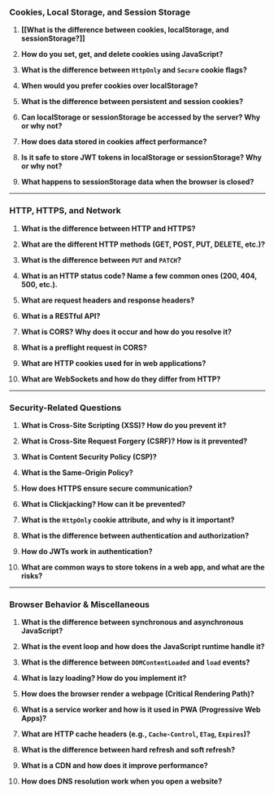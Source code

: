 ###  **Cookies, Local Storage, and Session Storage**

1. **[[What is the difference between cookies, localStorage, and sessionStorage?]]**

2. **How do you set, get, and delete cookies using JavaScript?**

3. **What is the difference between `HttpOnly` and `Secure` cookie flags?**

4. **When would you prefer cookies over localStorage?**

5. **What is the difference between persistent and session cookies?**

6. **Can localStorage or sessionStorage be accessed by the server? Why or why not?**

7. **How does data stored in cookies affect performance?**

8. **Is it safe to store JWT tokens in localStorage or sessionStorage? Why or why not?**

9. **What happens to sessionStorage data when the browser is closed?**


---

###  **HTTP, HTTPS, and Network**

1. **What is the difference between HTTP and HTTPS?**

2. **What are the different HTTP methods (GET, POST, PUT, DELETE, etc.)?**

3. **What is the difference between `PUT` and `PATCH`?**

4. **What is an HTTP status code? Name a few common ones (200, 404, 500, etc.).**

5. **What are request headers and response headers?**

6. **What is a RESTful API?**

7. **What is CORS? Why does it occur and how do you resolve it?**

8. **What is a preflight request in CORS?**

9. **What are HTTP cookies used for in web applications?**

10. **What are WebSockets and how do they differ from HTTP?**


---

###  **Security-Related Questions**

1. **What is Cross-Site Scripting (XSS)? How do you prevent it?**

2. **What is Cross-Site Request Forgery (CSRF)? How is it prevented?**

3. **What is Content Security Policy (CSP)?**

4. **What is the Same-Origin Policy?**

5. **How does HTTPS ensure secure communication?**

6. **What is Clickjacking? How can it be prevented?**

7. **What is the `HttpOnly` cookie attribute, and why is it important?**

8. **What is the difference between authentication and authorization?**

9. **How do JWTs work in authentication?**

10. **What are common ways to store tokens in a web app, and what are the risks?**


---

###  **Browser Behavior & Miscellaneous**

1. **What is the difference between synchronous and asynchronous JavaScript?**

2. **What is the event loop and how does the JavaScript runtime handle it?**

3. **What is the difference between `DOMContentLoaded` and `load` events?**

4. **What is lazy loading? How do you implement it?**

5. **How does the browser render a webpage (Critical Rendering Path)?**

6. **What is a service worker and how is it used in PWA (Progressive Web Apps)?**

7. **What are HTTP cache headers (e.g., `Cache-Control`, `ETag`, `Expires`)?**

8. **What is the difference between hard refresh and soft refresh?**

9. **What is a CDN and how does it improve performance?**

10. **How does DNS resolution work when you open a website?**